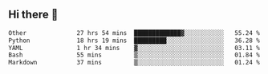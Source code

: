 ## Hi there 👋

<!--START_SECTION:waka-->

```txt
Other              27 hrs 54 mins  █████████████▓░░░░░░░░░░░   55.24 %
Python             18 hrs 19 mins  █████████░░░░░░░░░░░░░░░░   36.28 %
YAML               1 hr 34 mins    ▓░░░░░░░░░░░░░░░░░░░░░░░░   03.11 %
Bash               55 mins         ▒░░░░░░░░░░░░░░░░░░░░░░░░   01.84 %
Markdown           37 mins         ▒░░░░░░░░░░░░░░░░░░░░░░░░   01.24 %
```

<!--END_SECTION:waka-->
